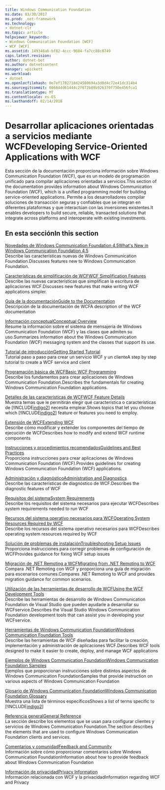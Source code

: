 ```yaml
---
title: Windows Communication Foundation
ms.date: 03/30/2017
ms.prod: .net-framework
ms.technology:
- dotnet-clr
ms.topic: article
helpviewer_keywords:
- Windows Communication Foundation [WCF]
- WCF [WCF]
ms.assetid: 149348a6-bf82-4ccc-9604-fa7cc88c0749
caps.latest.revision: 
author: dotnet-bot
ms.author: dotnetcontent
manager: wpickett
ms.workload:
- dotnet
ms.openlocfilehash: 0e7ef1702718d24580694a3d0d4c72e41dc314b4
ms.sourcegitcommit: 08684dd61444c2f072b89b926370f750e456fca1
ms.translationtype: MT
ms.contentlocale: es-ES
ms.lasthandoff: 02/14/2018
---
```

# <a name="developing-service-oriented-applications-with-wcf"></a><span data-ttu-id="75227-102">Desarrollar aplicaciones orientadas a servicios mediante WCF</span><span class="sxs-lookup"><span data-stu-id="75227-102">Developing Service-Oriented Applications with WCF</span></span>
<span data-ttu-id="75227-103">Esta sección de la documentación proporciona información sobre Windows Communication Foundation (WCF), que es un modelo de programación unificado para compilar aplicaciones orientadas a servicios.</span><span class="sxs-lookup"><span data-stu-id="75227-103">This section of the documentation provides information about Windows Communication Foundation (WCF), which is a unified programming model for building service-oriented applications.</span></span> <span data-ttu-id="75227-104">Permite a los desarrolladores compilar soluciones de transacción seguras y confiables que se integran en diferentes plataformas y que interactúan con las inversiones existentes.</span><span class="sxs-lookup"><span data-stu-id="75227-104">It enables developers to build secure, reliable, transacted solutions that integrate across platforms and interoperate with existing investments.</span></span>
 
## <a name="in-this-section"></a><span data-ttu-id="75227-105">En esta sección</span><span class="sxs-lookup"><span data-stu-id="75227-105">In this section</span></span>  
 [<span data-ttu-id="75227-106">Novedades de Windows Communication Foundation 4.5</span><span class="sxs-lookup"><span data-stu-id="75227-106">What's New in Windows Communication Foundation 4.5</span></span>](../../../docs/framework/wcf/whats-new.md)  
 <span data-ttu-id="75227-107">Describe las características nuevas de Windows Communication Foundation.</span><span class="sxs-lookup"><span data-stu-id="75227-107">Discusses features new to Windows Communication Foundation.</span></span>  
  
 [<span data-ttu-id="75227-108">Características de simplificación de WCF</span><span class="sxs-lookup"><span data-stu-id="75227-108">WCF Simplification Features</span></span>](../../../docs/framework/wcf/wcf-simplification-features.md)  
 <span data-ttu-id="75227-109">Describe las nuevas características que simplifican la escritura de aplicaciones WCF.</span><span class="sxs-lookup"><span data-stu-id="75227-109">Discusses new features that make writing WCF applications simpler.</span></span>  
  
 [<span data-ttu-id="75227-110">Guía de la documentación</span><span class="sxs-lookup"><span data-stu-id="75227-110">Guide to the Documentation</span></span>](../../../docs/framework/wcf/guide-to-the-documentation.md)  
 <span data-ttu-id="75227-111">Descripción de la documentación de WCF</span><span class="sxs-lookup"><span data-stu-id="75227-111">A description of the WCF documentation</span></span>  
  
 [<span data-ttu-id="75227-112">Información conceptual</span><span class="sxs-lookup"><span data-stu-id="75227-112">Conceptual Overview</span></span>](../../../docs/framework/wcf/conceptual-overview.md)  
 <span data-ttu-id="75227-113">Resume la información sobre el sistema de mensajería de Windows Communication Foundation (WCF) y las clases que admiten su uso.</span><span class="sxs-lookup"><span data-stu-id="75227-113">Summarizes information about the Windows Communication Foundation (WCF) messaging system and the classes that support its use.</span></span>  
  
 [<span data-ttu-id="75227-114">Tutorial de introducción</span><span class="sxs-lookup"><span data-stu-id="75227-114">Getting Started Tutorial</span></span>](../../../docs/framework/wcf/getting-started-tutorial.md)  
 <span data-ttu-id="75227-115">Tutorial paso a paso para crear un servicio WCF y un cliente</span><span class="sxs-lookup"><span data-stu-id="75227-115">A step by step tutorial to create a WCF service and client</span></span>  
  
 [<span data-ttu-id="75227-116">Programación básica de WCF</span><span class="sxs-lookup"><span data-stu-id="75227-116">Basic WCF Programming</span></span>](../../../docs/framework/wcf/basic-wcf-programming.md)  
 <span data-ttu-id="75227-117">Describe los fundamentos para crear aplicaciones de Windows Communication Foundation.</span><span class="sxs-lookup"><span data-stu-id="75227-117">Describes the fundamentals for creating Windows Communication Foundation applications.</span></span>  
  
 [<span data-ttu-id="75227-118">Detalles de las características de WCF</span><span class="sxs-lookup"><span data-stu-id="75227-118">WCF Feature Details</span></span>](../../../docs/framework/wcf/feature-details/index.md)  
 <span data-ttu-id="75227-119">Muestra temas que le permitirán elegir qué característica o características de [!INCLUDE[indigo2](../../../includes/indigo2-md.md)] necesita emplear.</span><span class="sxs-lookup"><span data-stu-id="75227-119">Shows topics that let you choose which [!INCLUDE[indigo2](../../../includes/indigo2-md.md)] feature or features you need to employ.</span></span>  
  
 [<span data-ttu-id="75227-120">Extensión de WCF</span><span class="sxs-lookup"><span data-stu-id="75227-120">Extending WCF</span></span>](../../../docs/framework/wcf/extending/index.md)  
 <span data-ttu-id="75227-121">Describe cómo modificar y extender los componentes del tiempo de ejecución de WCF</span><span class="sxs-lookup"><span data-stu-id="75227-121">Describes how to modify and extend WCF runtime components</span></span>  
  
 [<span data-ttu-id="75227-122">Instrucciones y procedimientos recomendados</span><span class="sxs-lookup"><span data-stu-id="75227-122">Guidelines and Best Practices</span></span>](../../../docs/framework/wcf/guidelines-and-best-practices.md)  
 <span data-ttu-id="75227-123">Proporciona instrucciones para crear aplicaciones de Windows Communication Foundation (WCF).</span><span class="sxs-lookup"><span data-stu-id="75227-123">Provides guidelines for creating Windows Communication Foundation (WCF) applications.</span></span>  
  
 [<span data-ttu-id="75227-124">Administración y diagnóstico</span><span class="sxs-lookup"><span data-stu-id="75227-124">Administration and Diagnostics</span></span>](../../../docs/framework/wcf/diagnostics/index.md)  
 <span data-ttu-id="75227-125">Describe las características de diagnóstico de WCF.</span><span class="sxs-lookup"><span data-stu-id="75227-125">Describes the diagnostic features of WCF</span></span>  
  
 [<span data-ttu-id="75227-126">Requisitos del sistema</span><span class="sxs-lookup"><span data-stu-id="75227-126">System Requirements</span></span>](../../../docs/framework/wcf/wcf-system-requirements.md)  
 <span data-ttu-id="75227-127">Describe los requisitos del sistema necesarios para ejecutar WCF</span><span class="sxs-lookup"><span data-stu-id="75227-127">Describes system requirements needed to run WCF</span></span>  
  
 [<span data-ttu-id="75227-128">Recursos del sistema operativo necesarios para WCF</span><span class="sxs-lookup"><span data-stu-id="75227-128">Operating System Resources Required by WCF</span></span>](../../../docs/framework/wcf/operating-system-resources-required-by-wcf.md)  
 <span data-ttu-id="75227-129">Describe los recursos del sistema operativo necesarios para WCF</span><span class="sxs-lookup"><span data-stu-id="75227-129">Describes operating system resources required by WCF</span></span>  
  
 [<span data-ttu-id="75227-130">Solución de problemas de instalación</span><span class="sxs-lookup"><span data-stu-id="75227-130">Troubleshooting Setup Issues</span></span>](../../../docs/framework/wcf/troubleshooting-setup-issues.md)  
 <span data-ttu-id="75227-131">Proporciona instrucciones para corregir problemas de configuración de WCF</span><span class="sxs-lookup"><span data-stu-id="75227-131">Provides guidance for fixing WCF setup issues</span></span>  
  
 [<span data-ttu-id="75227-132">Migración de .NET Remoting a WCF</span><span class="sxs-lookup"><span data-stu-id="75227-132">Migrating from .NET Remoting to WCF</span></span>](../../../docs/framework/wcf/migrating-from-net-remoting-to-wcf.md)  
 <span data-ttu-id="75227-133">Compara .NET Remoting con WCF y proporciona una guía de migración para escenarios comunes.</span><span class="sxs-lookup"><span data-stu-id="75227-133">Compares .NET Remoting to WCF and provides migration guidance for common scenarios.</span></span>  
  
 [<span data-ttu-id="75227-134">Utilización de las herramientas de desarrollo de WCF</span><span class="sxs-lookup"><span data-stu-id="75227-134">Using the WCF Development Tools</span></span>](../../../docs/framework/wcf/using-the-wcf-development-tools.md)  
 <span data-ttu-id="75227-135">Describe las herramientas de desarrollo de Windows Communication Foundation de Visual Studio que pueden ayudarle a desarrollar su WCFservice.</span><span class="sxs-lookup"><span data-stu-id="75227-135">Describes the Visual Studio Windows Communication Foundation development tools that can assist you in developing your WCFservice.</span></span>  
  
 [<span data-ttu-id="75227-136">Herramientas de Windows Communication Foundation</span><span class="sxs-lookup"><span data-stu-id="75227-136">Windows Communication Foundation Tools</span></span>](../../../docs/framework/wcf/tools.md)  
 <span data-ttu-id="75227-137">Describe las herramientas de WCF diseñadas para facilitar la creación, implementación y administración de aplicaciones WCF.</span><span class="sxs-lookup"><span data-stu-id="75227-137">Describes WCF tools designed to make it easier to create, deploy, and manage WCF applications</span></span>  
  
 [<span data-ttu-id="75227-138">Ejemplos de Windows Communication Foundation</span><span class="sxs-lookup"><span data-stu-id="75227-138">Windows Communication Foundation Samples</span></span>](../../../docs/framework/wcf/samples/index.md)  
 <span data-ttu-id="75227-139">Ejemplos que proporcionan instrucciones sobre distintos aspectos de Windows Communication Foundation</span><span class="sxs-lookup"><span data-stu-id="75227-139">Samples that provide instruction on various aspects of Windows Communication Foundation</span></span>  
  
 [<span data-ttu-id="75227-140">Glosario de Windows Communication Foundation</span><span class="sxs-lookup"><span data-stu-id="75227-140">Windows Communication Foundation Glossary</span></span>](../../../docs/framework/wcf/glossary.md)  
 <span data-ttu-id="75227-141">Muestra una lista de términos específicos</span><span class="sxs-lookup"><span data-stu-id="75227-141">Shows a list of terms specific to</span></span> [!INCLUDE[indigo2](../../../includes/indigo2-md.md)]  
  
 [<span data-ttu-id="75227-142">Referencia general</span><span class="sxs-lookup"><span data-stu-id="75227-142">General Reference</span></span>](../../../docs/framework/wcf/general-reference.md)  
 <span data-ttu-id="75227-143">La sección describe los elementos que se usan para configurar clientes y servicios de Windows Communication Foundation.</span><span class="sxs-lookup"><span data-stu-id="75227-143">The section describes the elements that are used to configure Windows Communication Foundation clients and services.</span></span>  
  
 [<span data-ttu-id="75227-144">Comentarios y comunidad</span><span class="sxs-lookup"><span data-stu-id="75227-144">Feedback and Community</span></span>](../../../docs/framework/wcf/feedback-and-community.md)  
 <span data-ttu-id="75227-145">Información sobre cómo proporcionar comentarios sobre Windows Communication Foundation</span><span class="sxs-lookup"><span data-stu-id="75227-145">Information about how to provide feedback about Windows Communication Foundation</span></span>  
  
 [<span data-ttu-id="75227-146">Información de privacidad</span><span class="sxs-lookup"><span data-stu-id="75227-146">Privacy Information</span></span>](../../../docs/framework/wcf/privacy-information.md)  
 <span data-ttu-id="75227-147">Información relacionada con WCF y la privacidad</span><span class="sxs-lookup"><span data-stu-id="75227-147">Information regarding WCF and Privacy</span></span>  

